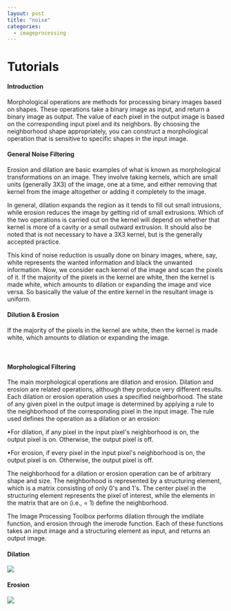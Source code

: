 ```yaml
---
layout: post
title: "noise"
categories:
  - imageprocessing
---
```

# Tutorials

#### Introduction

Morphological operations are methods for processing binary images based on shapes. These operations take a binary image as input, and return a binary image as output. The value of each pixel in the output image is based on the corresponding input pixel and its neighbors. By choosing the neighborhood shape appropriately, you can construct a morphological operation that is sensitive to specific shapes in the input image.

#### General Noise Filtering

Erosion and dilation are basic examples of what is known as morphological transformations on an image. They involve taking kernels, which are small units (generally 3X3) of the image, one at a time, and either removing that kernel from the image altogether or adding it completely to the image.

In general, dilation expands the region as it tends to fill out small intrusions, while erosion reduces the image by getting rid of small extrusions. Which of the two operations is carried out on the kernel will depend on whether that kernel is more of a cavity or a small outward extrusion. It should also be noted that is not necessary to have a 3X3 kernel, but is the generally accepted practice.

This kind of noise reduction is usually done on binary images, where, say, white represents the wanted information and black the unwanted information. Now, we consider each kernel of the image and scan the pixels of it. If the majority of the pixels in the kernel are white, then the kernel is made white, which amounts to dilation or expanding the image and vice versa. So basically the value of the entire kernel in the resultant image is uniform.

#### Dilution & Erosion

If the majority of the pixels in the kernel are white, then the kernel is made white, which amounts to dilation or expanding the image.

 

#### Morphological Filtering

The main morphological operations are dilation and erosion. Dilation and erosion are related operations, although they produce very different results. Each dilation or erosion operation uses a specified neighborhood. The state of any given pixel in the output image is determined by applying a rule to the neighborhood of the corresponding pixel in the input image. The rule used defines the operation as a dilation or an erosion:

•For dilation, if any pixel in the input pixel's neighborhood is on, the output pixel is on. Otherwise, the output pixel is off.

•For erosion, if every pixel in the input pixel's neighborhood is on, the output pixel is on. Otherwise, the output pixel is off.

The neighborhood for a dilation or erosion operation can be of arbitrary shape and size. The neighborhood is represented by a structuring element, which is a matrix consisting of only 0's and 1's. The center pixel in the structuring element represents the pixel of interest, while the elements in the matrix that are on (i.e., = 1) define the neighborhood.

The Image Processing Toolbox performs dilation through the imdilate function, and erosion through the imerode function. Each of these functions takes an input image and a structuring element as input, and returns an output image.

#### Dilation

![][1]

#### Erosion

![][2]

[1]: https://lh3.googleusercontent.com/3d_XwDYg6oJPh9q3kpCsR8MQltGtLlHDx70oRS2GF9Uotnp7nJXea0vKzWi1zW3gHxrPUV97P14Ne_M6ijiQUyY_H4YKhLQZHgiY2YwCQfK3nG6G2X2mZ153
[2]: https://lh3.googleusercontent.com/wDYC37JP9kflFRERGN6-2tECthzcDAkjSlDx7VfL18-EYKwCWwPHZVXo0DLUlKnON7RcC3ByFQ5KloVqV8tFMnLUwaLswDznkjxts4j2jxoVlje9idI5qQ8t
